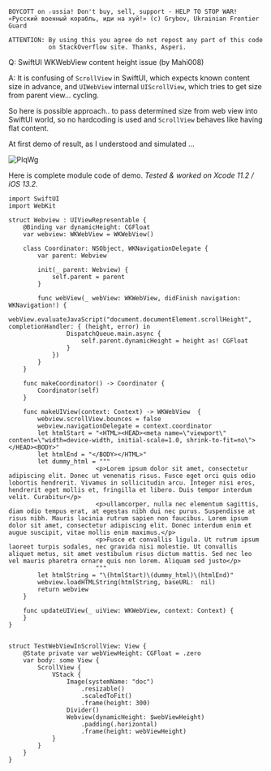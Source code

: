 ```
BOYCOTT on ᵣussia! Don't buy, sell, support - HELP TO STOP WAR!
«Русский военный корабль, иди на хуй!» (c) Grybov, Ukrainian Frontier Guard

ATTENTION: By using this you agree do not repost any part of this code
           on StackOverflow site. Thanks, Asperi.
```

Q: SwiftUI WKWebView content height issue (by Mahi008)

A: It is confusing of `ScrollView` in SwiftUI, which expects known content size in advance, and `UIWebView` internal `UIScrollView`, which tries to get size from parent view... cycling.

So here is possible approach.. to pass determined size from web view into SwiftUI world, so no hardcoding is used and `ScrollView` behaves like having flat content.

At first demo of result, as I understood and simulated ...

![PIqWg](https://user-images.githubusercontent.com/62171579/163428180-887670f8-eeed-421a-9c25-cb5efb23e234.gif)

Here is complete module code of demo. *Tested & worked on Xcode 11.2 / iOS 13.2.*

    import SwiftUI
    import WebKit
    
    struct Webview : UIViewRepresentable {
        @Binding var dynamicHeight: CGFloat
        var webview: WKWebView = WKWebView()
    
        class Coordinator: NSObject, WKNavigationDelegate {
            var parent: Webview
    
            init(_ parent: Webview) {
                self.parent = parent
            }
    
            func webView(_ webView: WKWebView, didFinish navigation: WKNavigation!) {
                webView.evaluateJavaScript("document.documentElement.scrollHeight", completionHandler: { (height, error) in
                    DispatchQueue.main.async {
                        self.parent.dynamicHeight = height as! CGFloat
                    }
                })
            }
        }
    
        func makeCoordinator() -> Coordinator {
            Coordinator(self)
        }
    
        func makeUIView(context: Context) -> WKWebView  {
            webview.scrollView.bounces = false
            webview.navigationDelegate = context.coordinator
            let htmlStart = "<HTML><HEAD><meta name=\"viewport\" content=\"width=device-width, initial-scale=1.0, shrink-to-fit=no\"></HEAD><BODY>"
            let htmlEnd = "</BODY></HTML>"
            let dummy_html = """
                            <p>Lorem ipsum dolor sit amet, consectetur adipiscing elit. Donec ut venenatis risus. Fusce eget orci quis odio lobortis hendrerit. Vivamus in sollicitudin arcu. Integer nisi eros, hendrerit eget mollis et, fringilla et libero. Duis tempor interdum velit. Curabitur</p>
                            <p>ullamcorper, nulla nec elementum sagittis, diam odio tempus erat, at egestas nibh dui nec purus. Suspendisse at risus nibh. Mauris lacinia rutrum sapien non faucibus. Lorem ipsum dolor sit amet, consectetur adipiscing elit. Donec interdum enim et augue suscipit, vitae mollis enim maximus.</p>
                            <p>Fusce et convallis ligula. Ut rutrum ipsum laoreet turpis sodales, nec gravida nisi molestie. Ut convallis aliquet metus, sit amet vestibulum risus dictum mattis. Sed nec leo vel mauris pharetra ornare quis non lorem. Aliquam sed justo</p>
                            """
            let htmlString = "\(htmlStart)\(dummy_html)\(htmlEnd)"
            webview.loadHTMLString(htmlString, baseURL:  nil)
            return webview
        }
    
        func updateUIView(_ uiView: WKWebView, context: Context) {
        }
    }
    
    
    struct TestWebViewInScrollView: View {
        @State private var webViewHeight: CGFloat = .zero
        var body: some View {
            ScrollView {
                VStack {
                    Image(systemName: "doc")
                        .resizable()
                        .scaledToFit()
                        .frame(height: 300)
                    Divider()
                    Webview(dynamicHeight: $webViewHeight)
                        .padding(.horizontal)
                        .frame(height: webViewHeight)
                }
            }
        }
    }
    
   
